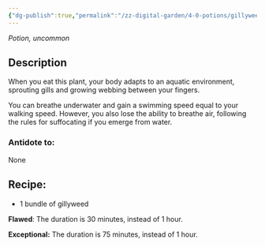 ```yaml
---
{"dg-publish":true,"permalink":"/zz-digital-garden/4-0-potions/gillyweed-ec/"}
---
```


*Potion, uncommon* 

## Description

When you eat this plant, your body adapts to an aquatic environment, sprouting gills and growing webbing between your fingers. 

You can breathe underwater and gain a swimming speed equal to your walking speed. However, you also lose the ability to breathe air, following the rules for suffocating if you emerge from water.

### Antidote to: 
None

## Recipe:

- 1 bundle of gillyweed

**Flawed**:
The duration is 30 minutes, instead of 1 hour.

**Exceptional:** 
The duration is 75 minutes, instead of 1 hour.